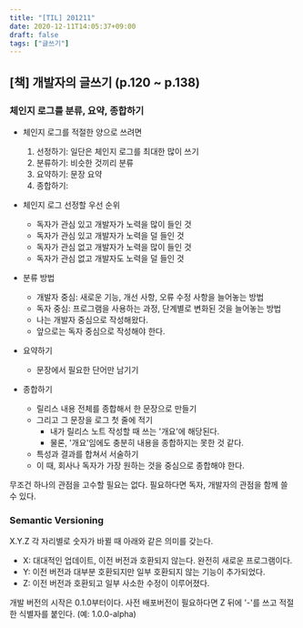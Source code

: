 ```yaml
---
title: "[TIL] 201211"
date: 2020-12-11T14:05:37+09:00
draft: false
tags: ["글쓰기"]
---
```


## [책] 개발자의 글쓰기 (p.120 ~ p.138)
### 체인지 로그를 분류, 요약, 종합하기
- 체인지 로그를 적절한 양으로 쓰려면 
	1. 선정하기: 일단은 체인지 로그를 최대한 많이 쓰기
	2. 분류하기: 비슷한 것끼리 분류
	3. 요약하기: 문장 요약
	4. 종합하기: 

- 체인지 로그 선정할 우선 순위
	- 독자가 관심 있고 개발자가 노력을 많이 들인 것
	- 독자가 관심 있고 개발자가 노력을 덜 들인 것
	- 독자가 관심 없고 개발자가 노력을 많이 들인 것
	- 독자가 관심 없고 개발자도 노력을 덜 들인 것

- 분류 방법
	- 개발자 중심: 새로운 기능, 개선 사항, 오류 수정 사항을 늘어놓는 방법
	- 독자 중심: 프로그램을 사용하는 과정, 단계별로 변화된 것을 늘어놓는 방법
	- 나는 개발자 중심으로 작성해왔다.
	- 앞으로는 독자 중심으로 작성해야 한다.
- 요약하기
	- 문장에서 필요한 단어만 남기기
- 종합하기
	- 릴리스 내용 전체를 종합해서 한 문장으로 만들기
	- 그리고 그 문장을 로그 첫 줄에 적기
		- 내가 릴리스 노트 작성할 때 쓰는 '개요'에 해당된다.
		- 물론, '개요'임에도 충분히 내용을 종합하지는 못한 것 같다.
	- 특성과 결과를 합쳐서 서술하기
	- 이 때, 회사나 독자가 가장 원하는 것을 중심으로 종합해야 한다.

무조건 하나의 관점을 고수할 필요는 없다.
필요하다면 독자, 개발자의 관점을 함께 쓸 수 있다. 

### Semantic Versioning
X.Y.Z
각 자리별로 숫자가 바뀔 때 아래와 같은 의미를 갖는다.
- X: 대대적인 업데이트, 이전 버전과 호환되지 않는다. 완전히 새로운 프로그램이다.
- Y: 이전 버전과 대부분 호환되지만 일부 호환되지 않는 기능이 추가되었다.
- Z: 이전 버전과 호환되고 일부 사소한 수정이 이루어졌다.

개발 버전의 시작은 0.1.0부터이다.
사전 배포버전이 필요하다면 Z 뒤에 '-'를 쓰고 적절한 식별자를 붙인다. (예: 1.0.0-alpha)